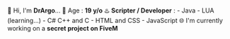 🐶 Hi, I'm **DrArgo**...
🔞 Age : **19 y/o**
♨️ **Scripter / Developer** : 
      - Java
      - LUA (learning...)
      - C# C++ and C
      - HTML and CSS
      - JavaScript
🌐 I'm currently working on a **secret project on FiveM**
